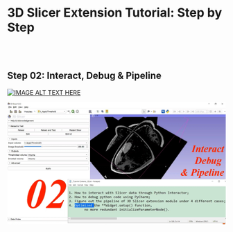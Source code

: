 # <a href="https://github.com/SenonETS/3DSlicerTutorial_ExtensionModuleDevelopment/" style="text-decoration:none">3D Slicer Extension Tutorial: Step by Step</a>


</br>
</br>

## <a href="./" style="text-decoration:none">Step 02: Interact, Debug & Pipeline</a>
[![IMAGE ALT TEXT HERE](https://img.youtube.com/vi/Gyd-q4NAI7U/0.jpg)](https://www.youtube.com/watch?v=Gyd-q4NAI7U&list=PLTuWbByD80TORd1R-J7j7nVQ9fot3C2fK)



<img src="sl_02__Summary.png" alt="isolated" width="1080"/>
